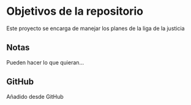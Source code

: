 # Objetivos de la repositorio

Este proyecto se encarga de manejar los planes de la liga de la justicia


## Notas
Pueden hacer lo que quieran...

## GitHub
Añadido desde GitHub
